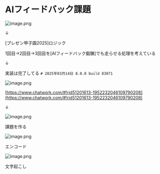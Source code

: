 # AIフィードバック課題

![image.png](AI%E3%83%95%E3%82%A3%E3%83%BC%E3%83%88%E3%82%99%E3%83%8F%E3%82%99%E3%83%83%E3%82%AF%E8%AA%B2%E9%A1%8C%201b831bbd522c80ec8271f65371d17a63/image.png)

↓

[プレゼン甲子園2025]ロジック

1回目→2回目→3回目を[AIフィードバック鍛錬]でも走らせる処理を考えている

↓

実装は完了してる
`# 2025年03月14日 8.0.0 build 03071`

![image.png](AI%E3%83%95%E3%82%A3%E3%83%BC%E3%83%88%E3%82%99%E3%83%8F%E3%82%99%E3%83%83%E3%82%AF%E8%AA%B2%E9%A1%8C%201b831bbd522c80ec8271f65371d17a63/image%201.png)

[https://www.chatwork.com/#!rid51201613-1952232046109790208](https://www.chatwork.com/#!rid51201613-1952232046109790208)

↓

![image.png](AI%E3%83%95%E3%82%A3%E3%83%BC%E3%83%88%E3%82%99%E3%83%8F%E3%82%99%E3%83%83%E3%82%AF%E8%AA%B2%E9%A1%8C%201b831bbd522c80ec8271f65371d17a63/image%202.png)

課題を作る

![image.png](AI%E3%83%95%E3%82%A3%E3%83%BC%E3%83%88%E3%82%99%E3%83%8F%E3%82%99%E3%83%83%E3%82%AF%E8%AA%B2%E9%A1%8C%201b831bbd522c80ec8271f65371d17a63/image%203.png)

エンコード

![image.png](AI%E3%83%95%E3%82%A3%E3%83%BC%E3%83%88%E3%82%99%E3%83%8F%E3%82%99%E3%83%83%E3%82%AF%E8%AA%B2%E9%A1%8C%201b831bbd522c80ec8271f65371d17a63/image%204.png)

文字起こし
